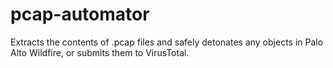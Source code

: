 # pcap-automator
Extracts the contents of .pcap files and safely detonates any objects in Palo Alto Wildfire, or submits them to VirusTotal.  
